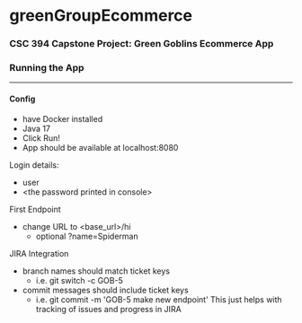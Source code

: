 # greenGroupEcommerce
### CSC 394 Capstone Project: Green Goblins Ecommerce App

### Running the App
---
#### Config
- have Docker installed
- Java 17
- Click Run!
- App should be available at localhost:8080

Login details:
- user
- \<the password printed in console>

First Endpoint
- change URL to \<base_url>/hi
  - optional ?name=Spiderman

JIRA Integration
- branch names should match ticket keys
  - i.e. git switch -c GOB-5
- commit messages should include ticket keys
  - i.e. git commit -m 'GOB-5 make new endpoint'
This just helps with tracking of issues and progress in JIRA